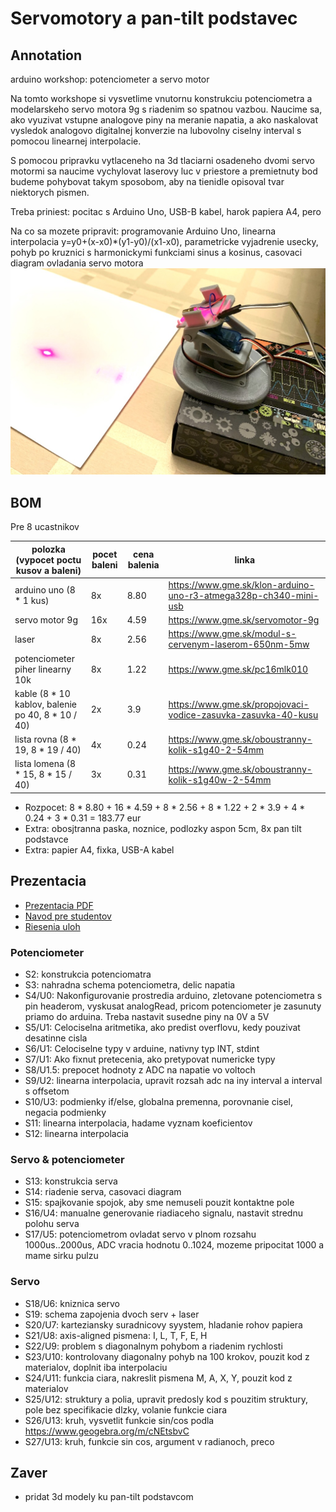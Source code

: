 # Servomotory a pan-tilt podstavec

## Annotation 

arduino workshop: potenciometer a servo motor

Na tomto workshope si vysvetlime vnutornu konstrukciu potenciometra a modelarskeho servo motora 9g s riadenim so spatnou vazbou. Naucime sa, ako vyuzivat vstupne analogove piny na meranie napatia, a ako naskalovat vysledok analogovo digitalnej konverzie na lubovolny ciselny interval s pomocou linearnej interpolacie.

S pomocou pripravku vytlaceneho na 3d tlaciarni osadeneho dvomi servo motormi sa naucime vychylovat laserovy luc v priestore a premietnuty bod budeme pohybovat takym sposobom, aby na tienidle opisoval tvar niektorych pismen. 

Treba priniest: pocitac s Arduino Uno, USB-B kabel, harok papiera A4, pero

Na co sa mozete pripravit: programovanie Arduino Uno, linearna interpolacia y=y0+(x-x0)*(y1-y0)/(x1-x0), parametricke vyjadrenie usecky, pohyb po kruznici s harmonickymi funkciami sinus a kosinus, casovaci diagram ovladania servo motora
![Servo pan tilt stand with laser](preview.jpg)

## BOM
Pre 8 ucastnikov

| polozka (vypocet poctu kusov a baleni) | pocet baleni | cena balenia | linka |
| -------------------------------------- | ------------ | ------------ | ----- |
| arduino uno (8 * 1 kus) | 8x | 8.80 | https://www.gme.sk/klon-arduino-uno-r3-atmega328p-ch340-mini-usb |
| servo motor 9g | 16x | 4.59 | https://www.gme.sk/servomotor-9g |
| laser | 8x | 2.56 | https://www.gme.sk/modul-s-cervenym-laserom-650nm-5mw |
| potenciometer piher linearny 10k | 8x | 1.22 | https://www.gme.sk/pc16mlk010 |
| kable (8 * 10 kablov, balenie po 40, 8 * 10 / 40) | 2x | 3.9 | https://www.gme.sk/propojovaci-vodice-zasuvka-zasuvka-40-kusu |
| lista rovna (8 * 19, 8 * 19 / 40) | 4x | 0.24 | https://www.gme.sk/oboustranny-kolik-s1g40-2-54mm
| lista lomena (8 * 15, 8 * 15 / 40) | 3x | 0.31 | https://www.gme.sk/oboustranny-kolik-s1g40w-2-54mm |

  - Rozpocet: 8 * 8.80 + 16 * 4.59 + 8 * 2.56 + 8 * 1.22 + 2 * 3.9 + 4 * 0.24 + 3 * 0.31 = 183.77 eur
  - Extra: obosjtranna paska, noznice, podlozky aspon 5cm, 8x pan tilt podstavce
  - Extra: papier A4, fixka, USB-A kabel

## Prezentacia

- [Prezentacia PDF](prezentacia.pdf)
- [Navod pre studentov](student.md)
- [Riesenia uloh](tasks/)

### Potenciometer
  - S2: konstrukcia potenciomatra
  - S3: nahradna schema potenciometra, delic napatia
  - S4/U0: Nakonfigurovanie prostredia arduino, zletovane potenciometra s pin headerom, vyskusat analogRead, pricom potenciometer je zasunuty priamo do arduina. Treba nastavit susedne piny na 0V a 5V
  - S5/U1: Celociselna aritmetika, ako predist overflovu, kedy pouzivat desatinne cisla
  - S6/U1: Celociselne typy v arduine, nativny typ INT, stdint
  - S7/U1: Ako fixnut pretecenia, ako pretypovat numericke typy
  - S8/U1.5: prepocet hodnoty z ADC na napatie vo voltoch
  - S9/U2: linearna interpolacia, upravit rozsah adc na iny interval a interval s offsetom
  - S10/U3: podmienky if/else, globalna premenna, porovnanie cisel, negacia podmienky
  - S11: linearna interpolacia, hadame vyznam koeficientov
  - S12: linearna interpolacia

### Servo & potenciometer
  - S13: konstrukcia serva
  - S14: riadenie serva, casovaci diagram
  - S15: spajkovanie spojok, aby sme nemuseli pouzit kontaktne pole
  - S16/U4: manualne generovanie riadiaceho signalu, nastavit strednu polohu serva
  - S17/U5: potenciometrom ovladat servo v plnom rozsahu 1000us..2000us, ADC vracia hodnotu 0..1024, mozeme pripocitat 1000 a mame sirku pulzu

### Servo
  - S18/U6: kniznica servo
  - S19: schema zapojenia dvoch serv + laser
  - S20/U7: karteziansky suradnicovy syystem, hladanie rohov papiera
  - S21/U8: axis-aligned pismena: I, L, T, F, E, H
  - S22/U9: problem s diagonalnym pohybom a riadenim rychlosti
  - S23/U10: kontrolovany diagonalny pohyb na 100 krokov, pouzit kod z materialov, doplnit iba interpolaciu
  - S24/U11: funkcia ciara, nakreslit pismena M, A, X, Y, pouzit kod z materialov
  - S25/U12: struktury a polia, upravit predosly kod s pouzitim struktury, pole bez specifikacie dlzky, volanie funkcie ciara
  - S26/U13: kruh, vysvetlit funkcie sin/cos podla https://www.geogebra.org/m/cNEtsbvC
  - S27/U13: kruh, funkcie sin cos, argument v radianoch, preco

## Zaver
  - pridat 3d modely ku pan-tilt podstavcom

